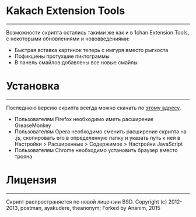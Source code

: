 Kakach Extension Tools
=====================
***
Возможности скрипта остались такими же как и в 1chan Extension Tools, с некоторыми обновлениями и нововведениями:
* Быстрая вставка картинок теперь с имгуря вместо рыгхоста
* Пофикшены протухшие пиктограммы
* В панель смайлов добавлены все новые смайлы

Установка
=========
***
Последнюю версию скрипта всегда можно скачать по [этому адресу](https://raw.github.com/1chan-level-journalist/Kakach-Extension-Tools/master/Kakachuserscript.user.js).
- Пользователям Firefox необходимо иметь расширение GreaseMonkey
- Пользователям Opera необходимо сменить расширение скрипта на .js, скопировать его в определенную папку и указать путь к ней в Настройки > Расширенные > Содержимое > Настройки JavaScript
- Пользователям Chrome необходимо установить браузер вместо трояна

Лицензия
========
***
Скрипт распространяется по новой лицензии BSD.
Copyright (c) 2012-2013, postman, ayakudere, theanonym;
Forked by Ananim, 2015
